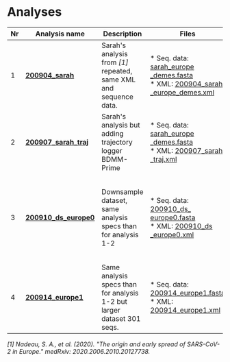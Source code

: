 # Analyses

| Nr | Analysis name      | Description |  Files | MCMC | ESS | Results | Notes |
| -- | ------------------ | ----------- | ------ | ---- | --- | ------- | ----- | 
| 1  | **[200904_sarah](analyses/200904_sarah_specs.md)**  | Sarah's analysis from *[1]* repeated, same XML and sequence data. | * Seq. data:  [sarah_europe<br>_demes.fasta](alignments/sarah_europe_demes.fasta) <br>* XML: [200904_sarah<br>_europe_demes.xml](analyses/200904_sarah.xml)  | 1e7 | > 200 excl. 2 |  [LOG](results/200904_sarah_logSummary.tsv) <br> [TREE](results/200904_sarah.mcc.typed.node.tree)  | Equivalent results to original analysis. |
| 2  | **[200907_sarah_traj](analyses/200907_sarahTraj_specs.md)** | Sarah's analysis but adding trajectory logger BDMM-Prime |  * Seq. data:  [sarah_europe<br>_demes.fasta](alignments/sarah_europe_demes.fasta) <br>* XML: [200907_sarah<br>_traj.xml](analyses/200907_sarahTraj.xml)  | 12000 | <<<300 |  | Too slow, downsample dataset |
| 3  | **[200910_ds_europe0](analyses/200910_dsEurope0_specs.md)** | Downsample dataset, same analysis specs than for analysis 1-2 | * Seq. data:  [200910_ds_<br>europe0.fasta](alignments/200910_dsEurope0.fasta) <br>* XML: [200910_ds<br>_europe0.xml](analyses/200910_dsEurope0.xml)  | 1e7 x4 (3 ok)| >>>200 | [LOG](results/200910_dsEurope0_logSummary.tsv) <br> [TREE](results/200910_dsEurope0.mcc.typed.node.tree) <br> [TRAJ](results/200910_dsEurope0_trajplots.png)  | Small dataset. Higher variance in general for parameters. R0 France half of original analysis. |
| 4  | **[200914_europe1](analyses/200914_europe1_specs.md)** | Same analysis specs than for analysis 1-2 but larger dataset 301 seqs. | * Seq. data:  [200914_europe1.fasta](alignments/200914_europe1.fasta) <br>* XML: [200914_europe1.xml](analyses/200914_europe1.xml)  | 1e7 x2 | | [LOG](results/200914_europe1_logSummary.tsv) <br> [TREE](results/200914_europe1.mcc.typed.node.tree) <br> [TRAJ](results/200914_europe1_trajplots.png)  | In progress |

*[1] Nadeau, S. A., et al. (2020). "The origin and early spread of SARS-CoV-2 in Europe." medRxiv: 2020.2006.2010.20127738.*